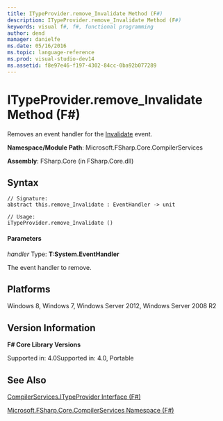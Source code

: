 ```yaml
---
title: ITypeProvider.remove_Invalidate Method (F#)
description: ITypeProvider.remove_Invalidate Method (F#)
keywords: visual f#, f#, functional programming
author: dend
manager: danielfe
ms.date: 05/16/2016
ms.topic: language-reference
ms.prod: visual-studio-dev14
ms.assetid: f8e97e46-f197-4302-84cc-0ba92b077289 
---
```


# ITypeProvider.remove_Invalidate Method (F#)

Removes an event handler for the [Invalidate](http://msdn.microsoft.com/en-us/library/5a8d95dc-e462-4f07-90e4-9b8dfb82d100) event.

**Namespace/Module Path**: Microsoft.FSharp.Core.CompilerServices

**Assembly**: FSharp.Core (in FSharp.Core.dll)


## Syntax

```
// Signature:
abstract this.remove_Invalidate : EventHandler -> unit

// Usage:
iTypeProvider.remove_Invalidate ()
```

#### Parameters
*handler*
Type: **T:System.EventHandler**


The event handler to remove.




## Platforms
Windows 8, Windows 7, Windows Server 2012, Windows Server 2008 R2


## Version Information
**F# Core Library Versions**

Supported in: 4.0Supported in: 4.0, Portable




## See Also
[CompilerServices.ITypeProvider Interface &#40;F&#35;&#41;](CompilerServices.ITypeProvider-Interface-%5BFSharp%5D.md)

[Microsoft.FSharp.Core.CompilerServices Namespace &#40;F&#35;&#41;](Microsoft.FSharp.Core.CompilerServices-Namespace-%5BFSharp%5D.md)

